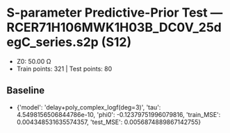 # S-parameter Predictive-Prior Test — RCER71H106MWK1H03B_DC0V_25degC_series.s2p (S12)
- Z0: 50.00 Ω
- Train points: 321  |  Test points: 80

## Baseline
- {'model': 'delay+poly_complex_logf(deg=3)', 'tau': 4.5498156506844786e-10, 'phi0': -0.12379751996079816, 'train_MSE': 0.004348531635574357, 'test_MSE': 0.0056874889867142755}